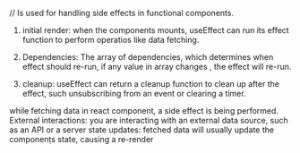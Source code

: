 <!-- useEffect Hook:- -->

// Is used for handling side effects in functional components.

<!-- syntax:-  -->
<!-- useEffect(()=>{
return()=>{
}
},[dependencies]); -->

1. initial render: when the components mounts, useEffect can run its effect function to perform operatios like data fetching.

2. Dependencies: The array of dependencies, which determines when effect should re-run, if any value in array changes , the effect will re-run.

3. cleanup: useEffect can return a cleanup function to clean up after the effect, such unsubscribing from an event or clearing a timer.

<!-- // Fetching Data as a side Effect // -->

while fetching data in react component, a side effect is being performed.
External interactions: you are interacting with an external data source, such as an API or a server
state updates: fetched data will usually update the componenṭs state, causing a re-render
